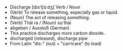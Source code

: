 - Discharge	[dɪsˈtʃɑːdʒ]	Verb / Noun	
- (Verb) To release something, especially gas or liquid.  
- (Noun) The act of releasing something.
- (Verb) Thải ra / (Noun) sự thải
- abgeben / Ausstoß (German)
- This practice discharges more carbon dioxide.
- discharged (released), discharge pipe
- From Latin "dis-" (out) + "carricare" (to load)
